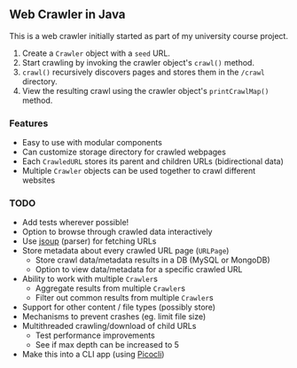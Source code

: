 ## Web Crawler in Java

This is a web crawler initially started as part of my university course project.

1. Create a `Crawler` object with a `seed` URL.
2. Start crawling by invoking the crawler object's `crawl()` method.
3. `crawl()` recursively discovers pages and stores them in the `/crawl` directory.
4. View the resulting crawl using the crawler object's `printCrawlMap()` method.

### Features

- Easy to use with modular components
- Can customize storage directory for crawled webpages
- Each `CrawledURL` stores its parent and children URLs (bidirectional data)
- Multiple `Crawler` objects can be used together to crawl different websites

### TODO

- Add tests wherever possible!
- Option to browse through crawled data interactively
- Use [jsoup](https://jsoup.org/) (parser) for fetching URLs
- Store metadata about every crawled URL page (`URLPage`)
    - Store crawl data/metadata results in a DB (MySQL or MongoDB)
    - Option to view data/metadata for a specific crawled URL
- Ability to work with multiple `Crawler`s
    - Aggregate results from multiple `Crawler`s
    - Filter out common results from multiple `Crawler`s
- Support for other content / file types (possibly store)
- Mechanisms to prevent crashes (eg. limit file size)
- Multithreaded crawling/download of child URLs
    - Test performance improvements
    - See if max depth can be increased to 5
- Make this into a CLI app (using [Picocli](https://picocli.info/))
